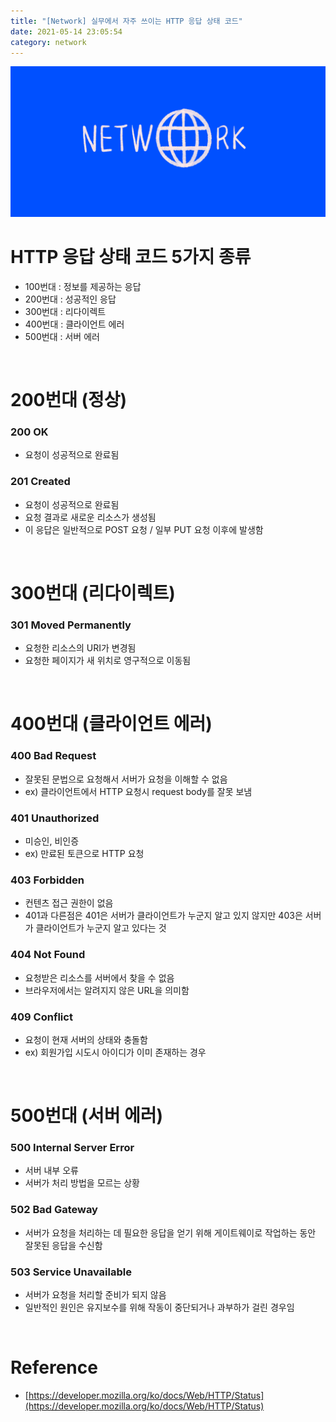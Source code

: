 ```yaml
---
title: "[Network] 실무에서 자주 쓰이는 HTTP 응답 상태 코드"
date: 2021-05-14 23:05:54
category: network
---
```


![](images/network.png)

# HTTP 응답 상태 코드 5가지 종류

- 100번대 : 정보를 제공하는 응답
- 200번대 : 성공적인 응답
- 300번대 : 리다이렉트
- 400번대 : 클라이언트 에러
- 500번대 : 서버 에러

<br />

# 200번대 (정상)

### 200 OK

- 요청이 성공적으로 완료됨

### 201 Created

- 요청이 성공적으로 완료됨
- 요청 결과로 새로운 리소스가 생성됨
- 이 응답은 일반적으로 POST 요청 / 일부 PUT 요청 이후에 발생함

<br />

# 300번대 (리다이렉트)

### 301 Moved Permanently

- 요청한 리소스의 URI가 변경됨
- 요청한 페이지가 새 위치로 영구적으로 이동됨

<br />

# 400번대 (클라이언트 에러)

### 400 Bad Request

- 잘못된 문법으로 요청해서 서버가 요청을 이해할 수 없음
- ex) 클라이언트에서 HTTP 요청시 request body를 잘못 보냄

### 401 Unauthorized

- 미승인, 비인증
- ex) 만료된 토큰으로 HTTP 요청

### 403 Forbidden

- 컨텐츠 접근 권한이 없음
- 401과 다른점은 401은 서버가 클라이언트가 누군지 알고 있지 않지만 403은 서버가 클라이언트가 누군지 알고 있다는 것

### 404 Not Found

- 요청받은 리소스를 서버에서 찾을 수 없음
- 브라우저에서는 알려지지 않은 URL을 의미함

### 409 Conflict

- 요청이 현재 서버의 상태와 충돌함
- ex) 회원가입 시도시 아이디가 이미 존재하는 경우

<br />

# 500번대 (서버 에러)

### 500 Internal Server Error

- 서버 내부 오류
- 서버가 처리 방법을 모르는 상황

### 502 Bad Gateway

- 서버가 요청을 처리하는 데 필요한 응답을 얻기 위해 게이트웨이로 작업하는 동안 잘못된 응답을 수신함

### 503 Service Unavailable

- 서버가 요청을 처리할 준비가 되지 않음
- 일반적인 원인은 유지보수를 위해 작동이 중단되거나 과부하가 걸린 경우임

<br />

# Reference

- [https://developer.mozilla.org/ko/docs/Web/HTTP/Status](https://developer.mozilla.org/ko/docs/Web/HTTP/Status)